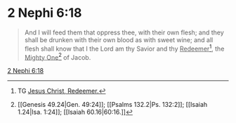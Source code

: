 # 2 Nephi 6:18

> And I will feed them that oppress thee, with their own flesh; and they shall be drunken with their own blood as with sweet wine; and all flesh shall know that I the Lord am thy Savior and thy <u>Redeemer</u>[^a], the <u>Mighty One</u>[^b] of Jacob.

[2 Nephi 6:18](https://www.churchofjesuschrist.org/study/scriptures/bofm/2-ne/6?lang=eng&id=p18#p18)


[^a]: TG [Jesus Christ, Redeemer.](https://www.churchofjesuschrist.org/study/scriptures/tg/jesus-christ-redeemer?lang=eng)
[^b]: [[Genesis 49.24|Gen. 49:24]]; [[Psalms 132.2|Ps. 132:2]]; [[Isaiah 1.24|Isa. 1:24]]; [[Isaiah 60.16|60:16.]]

